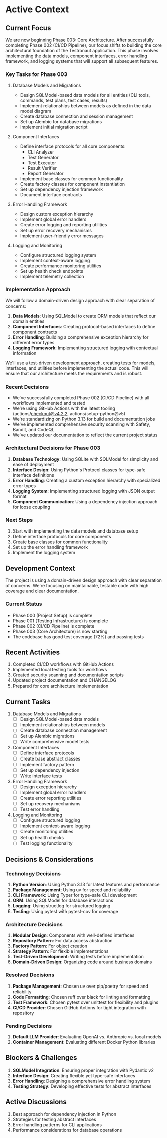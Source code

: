 # Active Context

## Current Focus

We are now beginning Phase 003: Core Architecture. After successfully completing Phase 002 (CI/CD Pipeline), our focus shifts to building the core architectural foundation of the Testronaut application. This phase involves implementing the data models, component interfaces, error handling framework, and logging systems that will support all subsequent features.

### Key Tasks for Phase 003

1. Database Models and Migrations
   - Design SQLModel-based data models for all entities (CLI tools, commands, test plans, test cases, results)
   - Implement relationships between models as defined in the data model diagram
   - Create database connection and session management
   - Set up Alembic for database migrations
   - Implement initial migration script

2. Component Interfaces
   - Define interface protocols for all core components:
     - CLI Analyzer
     - Test Generator
     - Test Executor
     - Result Verifier
     - Report Generator
   - Implement base classes for common functionality
   - Create factory classes for component instantiation
   - Set up dependency injection framework
   - Document interface contracts

3. Error Handling Framework
   - Design custom exception hierarchy
   - Implement global error handlers
   - Create error logging and reporting utilities
   - Set up error recovery mechanisms
   - Implement user-friendly error messages

4. Logging and Monitoring
   - Configure structured logging system
   - Implement context-aware logging
   - Create performance monitoring utilities
   - Set up health check endpoints
   - Implement telemetry collection

### Implementation Approach

We will follow a domain-driven design approach with clear separation of concerns:

1. **Data Models**: Using SQLModel to create ORM models that reflect our domain entities
2. **Component Interfaces**: Creating protocol-based interfaces to define component contracts
3. **Error Handling**: Building a comprehensive exception hierarchy for different error types
4. **Logging Framework**: Implementing structured logging with contextual information

We'll use a test-driven development approach, creating tests for models, interfaces, and utilities before implementing the actual code. This will ensure that our architecture meets the requirements and is robust.

### Recent Decisions

- We've successfully completed Phase 002 (CI/CD Pipeline) with all workflows implemented and tested
- We're using GitHub Actions with the latest tooling (actions/checkout@v4.2.2, actions/setup-python@v5)
- We're standardizing on Python 3.13 for build and documentation jobs
- We've implemented comprehensive security scanning with Safety, Bandit, and CodeQL
- We've updated our documentation to reflect the current project status

### Architectural Decisions for Phase 003

1. **Database Technology**: Using SQLite with SQLModel for simplicity and ease of deployment
2. **Interface Design**: Using Python's Protocol classes for type-safe interface definitions
3. **Error Handling**: Creating a custom exception hierarchy with specialized error types
4. **Logging System**: Implementing structured logging with JSON output format
5. **Component Communication**: Using a dependency injection approach for loose coupling

### Next Steps

1. Start with implementing the data models and database setup
2. Define interface protocols for core components
3. Create base classes for common functionality
4. Set up the error handling framework
5. Implement the logging system

## Development Context

The project is using a domain-driven design approach with clear separation of concerns. We're focusing on maintainable, testable code with high coverage and clear documentation.

### Current Status

- Phase 000 (Project Setup) is complete
- Phase 001 (Testing Infrastructure) is complete
- Phase 002 (CI/CD Pipeline) is complete
- Phase 003 (Core Architecture) is now starting
- The codebase has good test coverage (72%) and passing tests

## Recent Activities
1. Completed CI/CD workflows with GitHub Actions
2. Implemented local testing tools for workflows
3. Created security scanning and documentation scripts
4. Updated project documentation and CHANGELOG
5. Prepared for core architecture implementation

## Current Tasks
1. Database Models and Migrations
   - [ ] Design SQLModel-based data models
   - [ ] Implement relationships between models
   - [ ] Create database connection management
   - [ ] Set up Alembic migrations
   - [ ] Write comprehensive model tests

2. Component Interfaces
   - [ ] Define interface protocols
   - [ ] Create base abstract classes
   - [ ] Implement factory pattern
   - [ ] Set up dependency injection
   - [ ] Write interface tests

3. Error Handling Framework
   - [ ] Design exception hierarchy
   - [ ] Implement global error handlers
   - [ ] Create error reporting utilities
   - [ ] Set up recovery mechanisms
   - [ ] Test error handling

4. Logging and Monitoring
   - [ ] Configure structured logging
   - [ ] Implement context-aware logging
   - [ ] Create monitoring utilities
   - [ ] Set up health checks
   - [ ] Test logging functionality

## Decisions & Considerations

### Technology Decisions
1. **Python Version**: Using Python 3.13 for latest features and performance
2. **Package Management**: Using uv for speed and reliability
3. **CLI Framework**: Using Typer for type-safe CLI development
4. **ORM**: Using SQLModel for database interactions
5. **Logging**: Using structlog for structured logging
6. **Testing**: Using pytest with pytest-cov for coverage

### Architecture Decisions
1. **Modular Design**: Components with well-defined interfaces
2. **Repository Pattern**: For data access abstraction
3. **Factory Pattern**: For object creation
4. **Strategy Pattern**: For flexible implementations
5. **Test-Driven Development**: Writing tests before implementation
6. **Domain-Driven Design**: Organizing code around business domains

### Resolved Decisions
1. **Package Management**: Chosen uv over pip/poetry for speed and reliability
2. **Code Formatting**: Chosen ruff over black for linting and formatting
3. **Test Framework**: Chosen pytest over unittest for flexibility and plugins
4. **CI/CD Provider**: Chosen GitHub Actions for tight integration with repository

### Pending Decisions
1. **Default LLM Provider**: Evaluating OpenAI vs. Anthropic vs. local models
2. **Container Management**: Evaluating different Docker Python libraries

## Blockers & Challenges
1. **SQLModel Integration**: Ensuring proper integration with Pydantic v2
2. **Interface Design**: Creating flexible yet type-safe interfaces
3. **Error Handling**: Designing a comprehensive error handling system
4. **Testing Strategy**: Developing effective tests for abstract interfaces

## Active Discussions
1. Best approach for dependency injection in Python
2. Strategies for testing abstract interfaces
3. Error handling patterns for CLI applications
4. Performance considerations for database operations